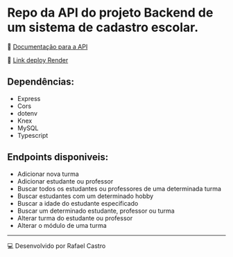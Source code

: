 # Repo da API do projeto Backend de um sistema de cadastro escolar.

:green_book: [Documentação para a API](https://documenter.getpostman.com/view/22376211/2s8Z6zyr78)

:satellite: [Link deploy Render](https://labenusystem5.onrender.com)

## Dependências:
- Express
- Cors
- dotenv
- Knex
- MySQL
- Typescript

## Endpoints disponiveis:
- Adicionar nova turma
- Adicionar estudante ou professor
- Buscar todos os estudantes ou professores de uma determinada turma
- Buscar estudantes com um determinado hobby
- Buscar a idade do estudante especificado
- Buscar um determinado estudante, professor ou turma
- Alterar turma do estudante ou professor
- Alterar o módulo de uma turma

---
💻 Desenvolvido por Rafael Castro
